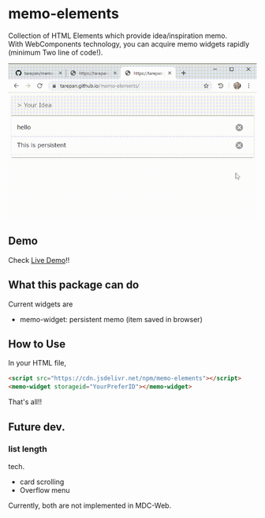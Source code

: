 # memo-elements

Collection of HTML Elements which provide idea/inspiration memo.  
With WebComponents technology, you can acquire memo widgets rapidly (minimum Two line of code!).

![demo_gif][]

[demo_gif]: ./docs/demo_0.0.1.gif

## Demo

Check [Live Demo][pages]!!

[pages]: https://tarepan.github.io/memo-elements/

## What this package can do

Current widgets are

- memo-widget: persistent memo (item saved in browser)

## How to Use

In your HTML file,

```html
<script src="https://cdn.jsdelivr.net/npm/memo-elements"></script>
<memo-widget storageid="YourPreferID"></memo-widget>
```

That's all!!

## Future dev.

### list length

tech.

- card scrolling
- Overflow menu

Currently, both are not implemented in MDC-Web.

